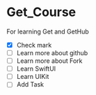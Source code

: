 # Get_Course
For learning Get and GetHub
- [x] Check mark
- [ ] Learn more about github
- [ ] Learn more about Fork
- [ ] Learn SwiftUI
- [ ] Learn UIKit
- [ ] Add Task
